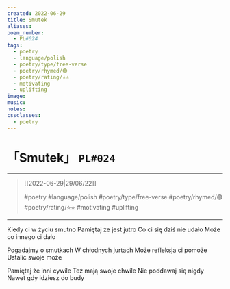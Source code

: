 ```yaml
---
created: 2022-06-29
title: Smutek
aliases:
poem_number:
  - PL#024
tags:
  - poetry
  - language/polish
  - poetry/type/free-verse
  - poetry/rhymed/🟢
  - poetry/rating/⭐⭐
  - motivating
  - uplifting
image:
music:
notes:
cssclasses:
  - poetry
---
```

# 「Smutek」 `PL#024`

---

> [[2022-06-29|29/06/22]]
> 
> #poetry 
> #language/polish 
> #poetry/type/free-verse 
> #poetry/rhymed/🟢 
> #poetry/rating/⭐⭐ 
> #motivating #uplifting 

---

Kiedy ci w życiu smutno
Pamiętaj że jest jutro
Co ci się dziś nie udało
Może co innego ci dało

Pogadajmy o smutkach
W chłodnych jurtach
Może refleksja ci pomoże
Ustalić swoje może

Pamiętaj że inni cywile
Też mają swoje chwile 
Nie poddawaj się nigdy
Nawet gdy idziesz do budy